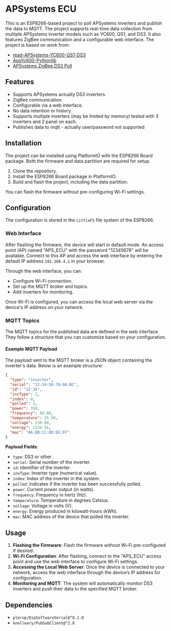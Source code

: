 
# APSystems ECU

This is an ESP8266-based project to poll APSystems inverters and publish the data to MQTT. The project supports real-time data collection from multiple APSystems inverter models such as YC600, QS1, and DS3. It also features ZigBee communication and a configurable web interface. The project is based on work from:

- [read-APSystems-YC600-QS1-DS3](https://github.com/patience4711/read-APSystems-YC600-QS1-DS3)
- [ApsYc600-Pythonlib](https://github.com/No13/ApsYc600-Pythonlib)
- [APSystems ZigBee DS3 Poll](https://gitlab.com/moreroid/apsystems/-/blob/main/zigbee/apsystems-zigbee-ds3-poll.txt?ref_type=heads)

## Features
- Supports APSystems actually DS3 inverters.  
- ZigBee communication.
- Configurable via a web interface.
- No data retention or history.
- Supports multiple inverters (may be limited by memory) tested with 3 inverters and 2 panel on each. 
- Publishes data to mqtt - actually user/password not supported 

## Installation
The project can be installed using PlatformIO with the ESP8266 Board package. Both the firmware and data partition are required for setup.

1. Clone the repository.
2. Install the ESP8266 Board package in PlatformIO.
3. Build and flash the project, including the data partition.

You can flash the firmware without pre-configuring Wi-Fi settings.

## Configuration
The configuration is stored in the `LittleFS` file system of the ESP8266.

### Web Interface
After flashing the firmware, the device will start in default mode. An access point (AP) named "APS_ECU" with the password "12345678" will be available. Connect to this AP and access the web interface by entering the default IP address `192.168.4.1` in your browser.

Through the web interface, you can:
- Configure Wi-Fi connection.
- Set up the MQTT broker and topics.
- Add inverters for monitoring.

Once Wi-Fi is configured, you can access the local web server via the device's IP address on your network.

### MQTT Topics
The MQTT topics for the published data are defined in the web interface. They follow a structure that you can customize based on your configuration.

#### Example MQTT Payload
The payload sent to the MQTT broker is a JSON object containing the inverter's data. Below is an example structure:

```json
{
  "type": "inverter",
  "serial": "12-34-56-78-9A-BC",
  "id": "12-34",
  "invType": 1,
  "index": 0,
  "polled": 1,
  "power": 350,
  "frequency": 60.00,
  "temperature": 35.50,
  "voltage": 230.00,
  "energy": 1234.56,
  "mac": "AA:BB:CC:DD:EE:FF"
}
```

**Payload Fields**:
- `type`: DS3 or other .
- `serial`: Serial number of the inverter.
- `id`: Identifier of the inverter.
- `invType`: Inverter type (numerical value).
- `index`: Index of the inverter in the system.
- `polled`: Indicates if the inverter has been successfully polled.
- `power`: Current power output (in watts).
- `frequency`: Frequency in hertz (Hz).
- `temperature`: Temperature in degrees Celsius.
- `voltage`: Voltage in volts (V).
- `energy`: Energy produced in kilowatt-hours (kWh).
- `mac`: MAC address of the device that polled the inverter.

## Usage
1. **Flashing the Firmware**: Flash the firmware without Wi-Fi pre-configured if desired.
2. **Wi-Fi Configuration**: After flashing, connect to the "APS_ECU" access point and use the web interface to configure Wi-Fi settings.
3. **Accessing the Local Web Server**: Once the device is connected to your network, access the web interface through the device’s IP address for configuration.
4. **Monitoring and MQTT**: The system will automatically monitor DS3 inverters and push their data to the specified MQTT broker.

## Dependencies
- `plerup/EspSoftwareSerial@^8.1.0`
- `knolleary/PubSubClient@^2.8`
